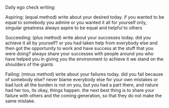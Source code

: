 Daily ego check writing:

Aspiring: (equal method)
	write about your desired today.
	if you wanted to be equal to somebody you admire or you wanted it all for yourself only, singular greatness
	always aspire to be equal and helpful to others

Succeeding: (plus method)
	write about your successes today.
	did you achieve it all by yourself?
	or you had taken help from everybody else and then got the opportunity to work and have success at the stuff that you were doing?
	always share your successes with people around you who have helped you in giving you the environment to achieve it
	we stand on the shoulders of the giants

Failing: (minus method)
	write about your failures today.
	did you fail because of somebody else?
	never blame everybody else for your own mistakes or bad luck
	all the burden is not on you, but you had a part there, and nature had her too, its okay, things happen.
	the next best thing is to share your failure with others and the coming generation, so that they do not make the same mistake.

